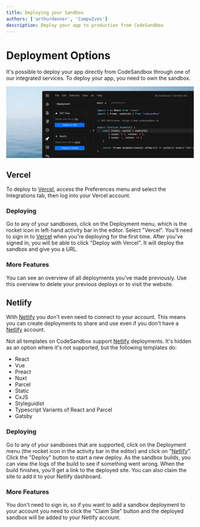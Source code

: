 ```yaml
---
title: Deploying your Sandbox
authors: ['arthurdenner', 'CompuIves']
description: Deploy your app to production from CodeSandbox
---
```


# Deployment Options

It's possible to deploy your app directly from CodeSandbox through one of our
integrated services. To deploy your app, you need to own the sandbox.

![Deployment Sidebar](./images/deployment-sidebar.jpg)

## Vercel

To deploy to [Vercel](https://vercel.com), access the Preferences menu and
select the Integrations tab, then log into your Vercel account.

### Deploying

Go to any of your sandboxes, click on the Deployment menu, which is the rocket
icon in left-hand activity bar in the editor. Select "Vercel". You'll need to
sign in to [Vercel](https://vercel.com) when you're deploying for the first
time. After you've signed in, you will be able to click "Deploy with Vercel". It
will deploy the sandbox and give you a URL.

### More Features

You can see an overview of all deployments you've made previously. Use this
overview to delete your previous deploys or to visit the website.

## Netlify

With [Netlify](https://netlify.com) you don't even need to connect to your
account. This means you can create deployments to share and use even if you
don't have a [Netlify](https://netlify.com) account.

Not all templates on CodeSandbox support [Netlify](https://netlify.com)
deployments. It's hidden as an option where it's not supported, but the
following templates do:

- React
- Vue
- Preact
- Nuxt
- Parcel
- Static
- CxJS
- Styleguidist
- Typescript Variants of React and Parcel
- Gatsby

### Deploying

Go to any of your sandboxes that are supported, click on the Deployment menu
(the rocket icon in the activity bar in the editor) and click on
"[Netlify](https://netlify.com)". Click the "Deploy" button to start a new
deploy. As the sandbox builds, you can view the logs of the build to see if
something went wrong. When the build finishes, you'll get a link to the deployed
site. You can also claim the site to add it to your Netlify dashboard.

### More Features

You don't need to sign in, so if you want to add a sandbox deployment to your
account you need to click the "Claim Site" button and the deployed sandbox will
be added to your Netlify account.
